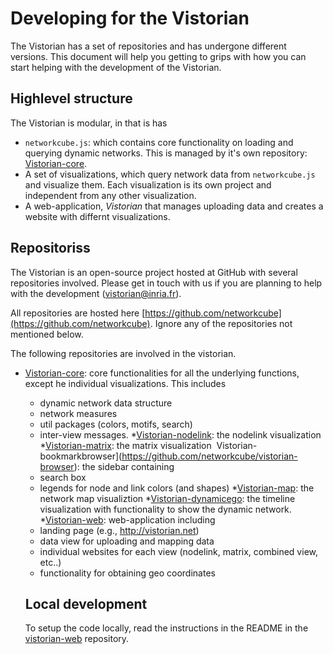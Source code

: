 # Developing for the Vistorian

The Vistorian has a set of repositories and has undergone different versions. This document will help you getting to grips with how you can start helping with the development of the Vistorian. 

## Highlevel structure

The Vistorian is modular, in that is has
* `networkcube.js`: which contains core functionality on loading and querying dynamic networks. This is managed by it's own repository: [Vistorian-core](https://github.com/networkcube/vistorian-core).
* A set of visualizations, which query network data from `networkcube.js` and visualize them. Each visualization is its own project and independent from any other visualization. 
* A web-application, _Vistorian_ that manages uploading data and creates a website with differnt visualizations.

## Repositoriss

The Vistorian is an open-source project hosted at GitHub with several repositories involved. Please get in touch with us if you are planning to help with the development (vistorian@inria.fr).

All repositories are hosted here [https://github.com/networkcube](https://github.com/networkcube). Ignore any of the repositories not mentioned below.

The following repositories are involved in the vistorian.

* [Vistorian-core](https://github.com/networkcube/vistorian-core): core functionalities for all the underlying functions, except he individual visualizations. This includes  
  * dynamic network data structure
  * network measures
  * util packages (colors, motifs, search)
  * inter-view messages.
*[Vistorian-nodelink](https://github.com/networkcube/vistorian-nodelink): the nodelink visualization 
*[Vistorian-matrix](https://github.com/networkcube/vistorian-matrix): the matrix visualization 
Vistorian-bookmarkbrowser](https://github.com/networkcube/vistorian-browser): the sidebar containing 
  * search box
  * legends for node and link colors (and shapes)
*[Vistorian-map](https://github.com/networkcube/vistorian-map): the network map visualiztion
*[Vistorian-dynamicego](https://github.com/networkcube/vistorian-dynamicego): the timeline visualization with functionality to show the dynamic network.
*[Vistorian-web](https://github.com/networkcube/vistorian-web): web-application including 
  * landing page (e.g., http://vistorian.net)
  * data view for uploading and mapping data
  * individual websites for each view (nodelink, matrix, combined view, etc..)
  * functionality for obtaining geo coordinates
  
  ## Local development
  
  To setup the code locally, read the instructions in the README in the [vistorian-web](https://github.com/networkcube/vistorian-web) repository.

